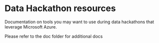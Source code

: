 # Data Hackathon resources

Documentation on tools you may want to use during data hackathons that leverage Microsoft Azure.

Please refer to the doc folder for additional docs
